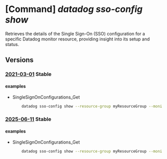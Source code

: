 # [Command] _datadog sso-config show_

Retrieves the details of the Single Sign-On (SSO) configuration for a specific Datadog monitor resource, providing insight into its setup and status.

## Versions

### [2021-03-01](/Resources/mgmt-plane/L3N1YnNjcmlwdGlvbnMve30vcmVzb3VyY2Vncm91cHMve30vcHJvdmlkZXJzL21pY3Jvc29mdC5kYXRhZG9nL21vbml0b3JzL3t9L3NpbmdsZXNpZ25vbmNvbmZpZ3VyYXRpb25zL3t9/2021-03-01.xml) **Stable**

<!-- mgmt-plane /subscriptions/{}/resourcegroups/{}/providers/microsoft.datadog/monitors/{}/singlesignonconfigurations/{} 2021-03-01 -->

#### examples

- SingleSignOnConfigurations_Get
    ```bash
        datadog sso-config show --resource-group myResourceGroup --monitor-name myMonitor --configuration-name default
    ```

### [2025-06-11](/Resources/mgmt-plane/L3N1YnNjcmlwdGlvbnMve30vcmVzb3VyY2Vncm91cHMve30vcHJvdmlkZXJzL21pY3Jvc29mdC5kYXRhZG9nL21vbml0b3JzL3t9L3NpbmdsZXNpZ25vbmNvbmZpZ3VyYXRpb25zL3t9/2025-06-11.xml) **Stable**

<!-- mgmt-plane /subscriptions/{}/resourcegroups/{}/providers/microsoft.datadog/monitors/{}/singlesignonconfigurations/{} 2025-06-11 -->

#### examples

- SingleSignOnConfigurations_Get
    ```bash
        datadog sso-config show --resource-group myResourceGroup --monitor-name myMonitor --configuration-name default
    ```
